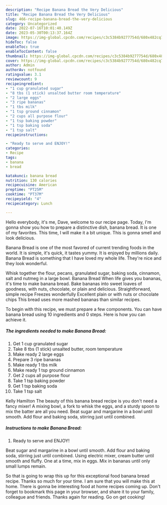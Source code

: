 ```yaml
---
description: "Recipe Banana Bread the Very Delicious"
title: "Recipe Banana Bread the Very Delicious"
slug: 466-recipe-banana-bread-the-very-delicious
category: Uncategorized
date: 2022-07-16T10:01:40.149Z
date: 2023-05-30T00:13:37.164Z
image: https://img-global.cpcdn.com/recipes/c3c5384b9277754d/680x482cq70/banana-bread-recipe-main-photo.jpg
hideToc: false
enableToc: true
enableTocContent: false
thumbnail: https://img-global.cpcdn.com/recipes/c3c5384b9277754d/680x482cq70/banana-bread-recipe-main-photo.jpg
cover: https://img-global.cpcdn.com/recipes/c3c5384b9277754d/680x482cq70/banana-bread-recipe-main-photo.jpg
author: Admin
authorAv: notfound
ratingvalue: 3.1
reviewcount: 9
recipeingredient:
- "1 cup granulated sugar"
- "8 tbs (1 stick) unsalted butter room temperature"
- "2 large eggs"
- "3 ripe bananas"
- "1 tbs milk"
- "1 tsp ground cinnamon"
- "2 cups all purpose flour"
- "1 tsp baking powder"
- "1 tsp baking soda"
- "1 tsp salt"
recipeinstructions:

- "Ready to serve and ENJOY!"
categories:
- Recipe
tags:
- banana
- bread

katakunci: banana bread 
nutrition: 130 calories
recipecuisine: American
preptime: "PT25M"
cooktime: "PT37M"
recipeyield: "4"
recipecategory: Lunch

---
```



Hello everybody, it's me, Dave, welcome to our recipe page. Today, I'm gonna show you how to prepare a distinctive dish, banana bread. It is one of my favorites. This time, I will make it a bit unique. This is gonna smell and look delicious.

Banana Bread is one of the most favored of current trending foods in the world. It is simple, it's quick, it tastes yummy. It is enjoyed by millions daily. Banana Bread is something that I have loved my whole life. They're nice and they look wonderful.

Whisk together the flour, pecans, granulated sugar, baking soda, cinnamon, salt and nutmeg in a large bowl. Banana Bread When life gives you bananas, it&#39;s time to make banana bread. Bake bananas into sweet loaves of goodness, with nuts, chocolate, or plain and delicious. Straightforward, simple recipe Freezes wonderfully Excellent plain or with nuts or chocolate chips This bread uses more mashed bananas than similar recipes.


To begin with this recipe, we must prepare a few components. You can have banana bread using 10 ingredients and 0 steps. Here is how you can achieve it.

<!--inarticleads1-->

##### The ingredients needed to make Banana Bread:

1. Get 1 cup granulated sugar
1. Take 8 tbs (1 stick) unsalted butter, room temperature
1. Make ready 2 large eggs
1. Prepare 3 ripe bananas
1. Make ready 1 tbs milk
1. Make ready 1 tsp ground cinnamon
1. Get 2 cups all purpose flour
1. Take 1 tsp baking powder
1. Get 1 tsp baking soda
1. Take 1 tsp salt


Kelly Hamilton The beauty of this banana bread recipe is you don&#39;t need a fancy mixer! A mixing bowl, a fork to whisk the eggs, and a sturdy spoon to mix the batter are all you need. Beat sugar and margarine in a bowl until smooth. Add flour and baking soda, stirring just until combined. 

<!--inarticleads2-->

##### Instructions to make Banana Bread:


1. Ready to serve and ENJOY!

Beat sugar and margarine in a bowl until smooth. Add flour and baking soda, stirring just until combined. Using electric mixer, cream butter until smooth and fluffy. One at a time, mix in eggs. Mix in bananas until only small lumps remain. 

So that is going to wrap this up for this exceptional food banana bread recipe. Thanks so much for your time. I am sure that you will make this at home. There is gonna be interesting food at home recipes coming up. Don't forget to bookmark this page in your browser, and share it to your family, colleague and friends. Thanks again for reading. Go on get cooking!
